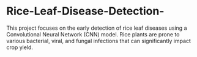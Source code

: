 # Rice-Leaf-Disease-Detection-
This project focuses on the early detection of rice leaf diseases using a Convolutional Neural Network (CNN) model. Rice plants are prone to various bacterial, viral, and fungal infections that can significantly impact crop yield.
